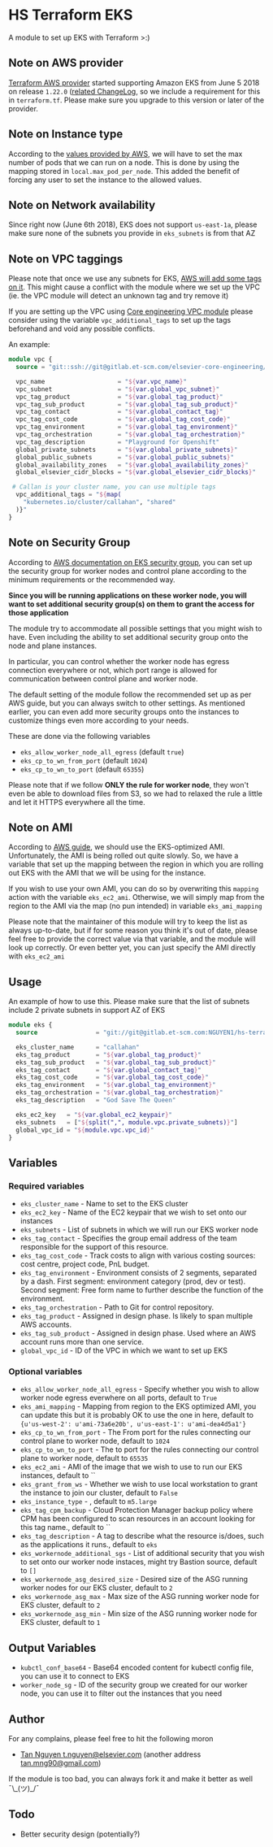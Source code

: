 # HS Terraform EKS

A module to set up EKS with Terraform >:)

## Note on AWS provider

[Terraform AWS
provider](https://github.com/terraform-providers/terraform-provider-aws) started
supporting Amazon EKS from June 5 2018 on release `1.22.0` ([related ChangeLog](https://github.com/terraform-providers/terraform-provider-aws/blob/master/CHANGELOG.md#1220-june-05-2018), so we include
a requirement for this in `terraform.tf`. Please make sure you upgrade to this
version or later of the provider.

## Note on Instance type

According to the [values provided by
AWS](https://amazon-eks.s3-us-west-2.amazonaws.com/1.10.3/2018-06-05/amazon-eks-nodegroup.yaml), we 
will have to set the max number of pods that we can run on a node. This is done
by using the mapping stored in `local.max_pod_per_node`. This added the benefit
of forcing any user to set the instance to the allowed values.

## Note on Network availability

Since right now (June 6th 2018), EKS does not support `us-east-1a`, please make
sure none of the subnets you provide in `eks_subnets` is from that AZ

## Note on VPC taggings

Please note that once we use any subnets for EKS, [AWS will add some tags on
it](https://docs.aws.amazon.com/eks/latest/userguide/network_reqs.html). This
might cause a conflict with the module where we set up the VPC (ie. the VPC
module will detect an unknown tag and try remove it)

If you are setting up the VPC using [Core engineering VPC module](https://gitlab.et-scm.com/elsevier-core-engineering/rp-terraform-vpc)
please consider using the variable `vpc_additional_tags` to set up the tags
beforehand and void any possible conflicts.

An example:
```terraform
module vpc {
  source = "git::ssh://git@gitlab.et-scm.com/elsevier-core-engineering/rp-terraform-vpc.git?ref=2.4.1"

  vpc_name                    = "${var.vpc_name}"
  vpc_subnet                  = "${var.global_vpc_subnet}"
  vpc_tag_product             = "${var.global_tag_product}"
  vpc_tag_sub_product         = "${var.global_tag_sub_product}"
  vpc_tag_contact             = "${var.global_contact_tag}"
  vpc_tag_cost_code           = "${var.global_tag_cost_code}"
  vpc_tag_environment         = "${var.global_tag_environment}"
  vpc_tag_orchestration       = "${var.global_tag_orchestration}"
  vpc_tag_description         = "Playground for Openshift"
  global_private_subnets      = "${var.global_private_subnets}"
  global_public_subnets       = "${var.global_public_subnets}"
  global_availability_zones   = "${var.global_availability_zones}"
  global_elsevier_cidr_blocks = "${var.global_elsevier_cidr_blocks}"

 # Callan is your cluster name, you can use multiple tags
  vpc_additional_tags = "${map(
    "kubernetes.io/cluster/callahan", "shared"
  )}"
}
```

## Note on Security Group

According to [AWS documentation on EKS security
group](https://docs.aws.amazon.com/eks/latest/userguide/sec-group-reqs.html),
you can set up the security group for worker nodes and control plane according
to the minimum requirements or the recommended way.

**Since you will be running applications on these worker node, you will want to
set additional security group(s) on them to grant the access for those
application**

The module try to accommodate all possible settings that you might wish to have.
Even including the ability to set additional security group onto the node and
plane instances.

In particular, you can control whether the worker node has egress connection
everywhere or not, which port range is allowed for communication between control
plane and worker node.

The default setting of the module follow the recommended set up as per AWS
guide, but you can always switch to other settings. As mentioned earlier, you
can even add more security groups onto the instances to customize things even
more according to your needs.

These are done via the following variables
* `eks_allow_worker_node_all_egress` (default `true`)
* `eks_cp_to_wn_from_port` (default `1024`)
* `eks_cp_to_wn_to_port` (default `65355`)

Please note that if we follow **ONLY the rule for worker node**, they won't even
be able to download files from S3, so we had to relaxed the rule a little and
let it HTTPS everywhere all the time.

## Note on AMI

According to [AWS
guide](https://docs.aws.amazon.com/eks/latest/userguide/getting-started.html),
we should use the EKS-optimized AMI. Unfortunately, the AMI is being rolled out
quite slowly. So, we have a variable that set up the mapping between the region
in which you are rolling out EKS with the AMI that we will be using for the
instance.

If you wish to use your own AMI, you can do so by overwriting this `mapping`
action with the variable `eks_ec2_ami`. Otherwise, we will simply map from the
region to the AMI via the map (no pun intended) in variable `eks_ami_mapping`

Please note that the maintainer of this module will try to keep the list as
always up-to-date, but if for some reason you think it's out of date, please
feel free to provide the correct value via that variable, and the module will
look up correctly. Or even better yet, you can just specify the AMI directly
with `eks_ec2_ami`

## Usage

An example of how to use this. Please make sure that the list of subnets include
2 private subnets in support AZ of EKS

```terraform
module eks {
  source                = "git://git@gitlab.et-scm.com:NGUYEN1/hs-terraform-eks.git?ref=tag"

  eks_cluster_name      = "callahan"
  eks_tag_product       = "${var.global_tag_product}"
  eks_tag_sub_product   = "${var.global_tag_sub_product}"
  eks_tag_contact       = "${var.global_contact_tag}"
  eks_tag_cost_code     = "${var.global_tag_cost_code}"
  eks_tag_environment   = "${var.global_tag_environment}"
  eks_tag_orchestration = "${var.global_tag_orchestration}"
  eks_tag_description   = "God Save The Queen"

  eks_ec2_key   = "${var.global_ec2_keypair}"
  eks_subnets   = ["${split(",", module.vpc.private_subnets)}"]
  global_vpc_id = "${module.vpc.vpc_id}"
}
```

## Variables

### Required variables

* `eks_cluster_name` - Name to set to the EKS cluster
* `eks_ec2_key` - Name of the EC2 keypair that we wish to set onto our instances
* `eks_subnets` - List of subnets in which we will run our EKS worker node
* `eks_tag_contact` - Specifies the group email address of the team responsible for the support of this resource.
* `eks_tag_cost_code` - Track costs to align with various costing sources: cost centre, project code, PnL budget.
* `eks_tag_environment` - Environment consists of 2 segments, separated by a dash. First segment: environment category (prod, dev or test). Second segment: Free form name to further describe the function of the environment.
* `eks_tag_orchestration` - Path to Git for control repository.
* `eks_tag_product` - Assigned in design phase. Is likely to span multiple AWS accounts.
* `eks_tag_sub_product` - Assigned in design phase. Used where an AWS account runs more than one service.
* `global_vpc_id` - ID of the VPC in which we want to set up EKS

### Optional variables

* `eks_allow_worker_node_all_egress` - Specify whether you wish to allow worker node egress everwhere on all ports, default to `True`
* `eks_ami_mapping` - Mapping from region to the EKS optimized AMI, you can update this but it is probably OK to use the one in here, default to `{u'us-west-2': u'ami-73a6e20b', u'us-east-1': u'ami-dea4d5a1'}`
* `eks_cp_to_wn_from_port` - The From port for the rules connecting our control plane to worker node, default to `1024`
* `eks_cp_to_wn_to_port` - The to port for the rules connecting our control plane to worker node, default to `65535`
* `eks_ec2_ami` - AMI of the image that we wish to use to run our EKS instances, default to ``
* `eks_grant_from_ws` - Whether we wish to use local workstation to grant the instance to join our cluster, default to `False`
* `eks_instance_type` - , default to `m5.large`
* `eks_tag_cpm_backup` - Cloud Protection Manager backup policy where CPM has been configured to scan resources in an account looking for this tag name., default to ``
* `eks_tag_description` - A tag to describe what the resource is/does, such as the applications it runs., default to `eks`
* `eks_workernode_additional_sgs` - List of additional security that you wish to set onto our worker node instaces, might try Bastion source, default to `[]`
* `eks_workernode_asg_desired_size` - Desired size of the ASG running worker nodes for our EKS cluster, default to `2`
* `eks_workernode_asg_max` - Max size of the ASG running worker node for EKS cluster, default to `2`
* `eks_workernode_asg_min` - Min size of the ASG running worker node for EKS cluster, default to `1`

## Output Variables

* `kubctl_conf_base64` - Base64 encoded content for kubectl config file, you can use it to connect to EKS
* `worker_node_sg` - ID of the security group we created for our worker node, you can use it to filter out the instances that you need

## Author
For any complains, please feel free to hit the following moron

* [Tan Nguyen t.nguyen@elsevier.com](mailto:t.nguyen@elsevier.com) (another
    address [tan.mng90@gmail.com](mailto:tan.mng90@gmail.com))

If the module is too bad, you can always fork it and make it better as well ¯\\\_(ツ)\_/¯

## Todo

* Better security design (potentially?)
